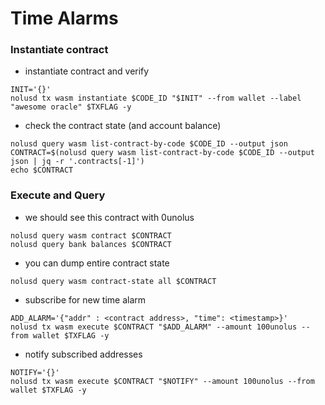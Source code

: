 # Time Alarms


### Instantiate contract

* instantiate contract and verify
```
INIT='{}'
nolusd tx wasm instantiate $CODE_ID "$INIT" --from wallet --label "awesome oracle" $TXFLAG -y
```

* check the contract state (and account balance)
```
nolusd query wasm list-contract-by-code $CODE_ID --output json
CONTRACT=$(nolusd query wasm list-contract-by-code $CODE_ID --output json | jq -r '.contracts[-1]')
echo $CONTRACT
```

### Execute and Query

* we should see this contract with 0unolus
```
nolusd query wasm contract $CONTRACT
nolusd query bank balances $CONTRACT
```

* you can dump entire contract state
```
nolusd query wasm contract-state all $CONTRACT
```

* subscribe for new time alarm
```
ADD_ALARM='{"addr" : <contract address>, "time": <timestamp>}'
nolusd tx wasm execute $CONTRACT "$ADD_ALARM" --amount 100unolus --from wallet $TXFLAG -y
```

* notify subscribed addresses
```
NOTIFY='{}'
nolusd tx wasm execute $CONTRACT "$NOTIFY" --amount 100unolus --from wallet $TXFLAG -y
```

